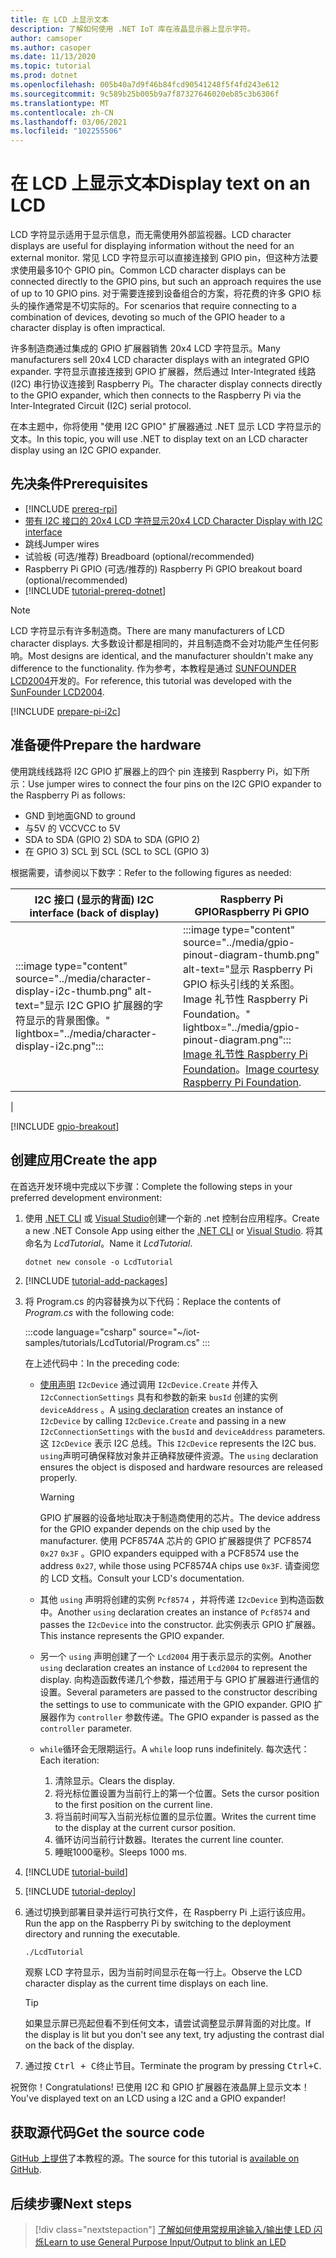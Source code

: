 ```yaml
---
title: 在 LCD 上显示文本
description: 了解如何使用 .NET IoT 库在液晶显示器上显示字符。
author: camsoper
ms.author: casoper
ms.date: 11/13/2020
ms.topic: tutorial
ms.prod: dotnet
ms.openlocfilehash: 005b40a7d9f46b84fcd90541248f5f4fd243e612
ms.sourcegitcommit: 9c589b25b005b9a7f87327646020eb85c3b6306f
ms.translationtype: MT
ms.contentlocale: zh-CN
ms.lasthandoff: 03/06/2021
ms.locfileid: "102255506"
---
```

<!--markdownlint-disable DOCSMD011 -->
# <a name="display-text-on-an-lcd"></a><span data-ttu-id="34ee0-103">在 LCD 上显示文本</span><span class="sxs-lookup"><span data-stu-id="34ee0-103">Display text on an LCD</span></span>

<span data-ttu-id="34ee0-104">LCD 字符显示适用于显示信息，而无需使用外部监视器。</span><span class="sxs-lookup"><span data-stu-id="34ee0-104">LCD character displays are useful for displaying information without the need for an external monitor.</span></span> <span data-ttu-id="34ee0-105">常见 LCD 字符显示可以直接连接到 GPIO pin，但这种方法要求使用最多10个 GPIO pin。</span><span class="sxs-lookup"><span data-stu-id="34ee0-105">Common LCD character displays can be connected directly to the GPIO pins, but such an approach requires the use of up to 10 GPIO pins.</span></span> <span data-ttu-id="34ee0-106">对于需要连接到设备组合的方案，将花费的许多 GPIO 标头的操作通常是不切实际的。</span><span class="sxs-lookup"><span data-stu-id="34ee0-106">For scenarios that require connecting to a combination of devices, devoting so much of the GPIO header to a character display is often impractical.</span></span>

<span data-ttu-id="34ee0-107">许多制造商通过集成的 GPIO 扩展器销售 20x4 LCD 字符显示。</span><span class="sxs-lookup"><span data-stu-id="34ee0-107">Many manufacturers sell 20x4 LCD character displays with an integrated GPIO expander.</span></span> <span data-ttu-id="34ee0-108">字符显示直接连接到 GPIO 扩展器，然后通过 Inter-Integrated 线路 (I2C) 串行协议连接到 Raspberry Pi。</span><span class="sxs-lookup"><span data-stu-id="34ee0-108">The character display connects directly to the GPIO expander, which then connects to the Raspberry Pi via the Inter-Integrated Circuit (I2C) serial protocol.</span></span>

<span data-ttu-id="34ee0-109">在本主题中，你将使用 "使用 I2C GPIO" 扩展器通过 .NET 显示 LCD 字符显示的文本。</span><span class="sxs-lookup"><span data-stu-id="34ee0-109">In this topic, you will use .NET to display text on an LCD character display using an I2C GPIO expander.</span></span>

## <a name="prerequisites"></a><span data-ttu-id="34ee0-110">先决条件</span><span class="sxs-lookup"><span data-stu-id="34ee0-110">Prerequisites</span></span>

- [!INCLUDE [prereq-rpi](../includes/prereq-rpi.md)]
- [<span data-ttu-id="34ee0-111">带有 I2C 接口的 20x4 LCD 字符显示</span><span class="sxs-lookup"><span data-stu-id="34ee0-111">20x4 LCD Character Display with I2C interface</span></span>](https://www.bing.com/images/search?q=20x4+lcd+display+with+i2c)
- <span data-ttu-id="34ee0-112">跳线</span><span class="sxs-lookup"><span data-stu-id="34ee0-112">Jumper wires</span></span>
- <span data-ttu-id="34ee0-113">试验板 (可选/推荐) </span><span class="sxs-lookup"><span data-stu-id="34ee0-113">Breadboard (optional/recommended)</span></span>
- <span data-ttu-id="34ee0-114">Raspberry Pi GPIO (可选/推荐的) </span><span class="sxs-lookup"><span data-stu-id="34ee0-114">Raspberry Pi GPIO breakout board (optional/recommended)</span></span>
- [!INCLUDE [tutorial-prereq-dotnet](../includes/tutorial-prereq-dotnet.md)]

> [!NOTE]
> <span data-ttu-id="34ee0-115">LCD 字符显示有许多制造商。</span><span class="sxs-lookup"><span data-stu-id="34ee0-115">There are many manufacturers of LCD character displays.</span></span> <span data-ttu-id="34ee0-116">大多数设计都是相同的，并且制造商不会对功能产生任何影响。</span><span class="sxs-lookup"><span data-stu-id="34ee0-116">Most designs are identical, and the manufacturer shouldn't make any difference to the functionality.</span></span> <span data-ttu-id="34ee0-117">作为参考，本教程是通过 [SUNFOUNDER LCD2004](https://www.sunfounder.com/lcd2004-module.html)开发的。</span><span class="sxs-lookup"><span data-stu-id="34ee0-117">For reference, this tutorial was developed with the [SunFounder LCD2004](https://www.sunfounder.com/lcd2004-module.html).</span></span>

[!INCLUDE [prepare-pi-i2c](../includes/prepare-pi-i2c.md)]

## <a name="prepare-the-hardware"></a><span data-ttu-id="34ee0-118">准备硬件</span><span class="sxs-lookup"><span data-stu-id="34ee0-118">Prepare the hardware</span></span>

<span data-ttu-id="34ee0-119">使用跳线线路将 I2C GPIO 扩展器上的四个 pin 连接到 Raspberry Pi，如下所示：</span><span class="sxs-lookup"><span data-stu-id="34ee0-119">Use jumper wires to connect the four pins on the I2C GPIO expander to the Raspberry Pi as follows:</span></span>

- <span data-ttu-id="34ee0-120">GND 到地面</span><span class="sxs-lookup"><span data-stu-id="34ee0-120">GND to ground</span></span>
- <span data-ttu-id="34ee0-121">与5V 的 VCC</span><span class="sxs-lookup"><span data-stu-id="34ee0-121">VCC to 5V</span></span>
- <span data-ttu-id="34ee0-122">SDA to SDA (GPIO 2) </span><span class="sxs-lookup"><span data-stu-id="34ee0-122">SDA to SDA (GPIO 2)</span></span>
- <span data-ttu-id="34ee0-123">在 GPIO 3) SCL 到 SCL (</span><span class="sxs-lookup"><span data-stu-id="34ee0-123">SCL to SCL (GPIO 3)</span></span>

<span data-ttu-id="34ee0-124">根据需要，请参阅以下数字：</span><span class="sxs-lookup"><span data-stu-id="34ee0-124">Refer to the following figures as needed:</span></span>

| <span data-ttu-id="34ee0-125">I2C 接口 (显示的背面) </span><span class="sxs-lookup"><span data-stu-id="34ee0-125">I2C interface (back of display)</span></span> | <span data-ttu-id="34ee0-126">Raspberry Pi GPIO</span><span class="sxs-lookup"><span data-stu-id="34ee0-126">Raspberry Pi GPIO</span></span> |
|---------------------------------|-------------------|
| :::image type="content" source="../media/character-display-i2c-thumb.png" alt-text="显示 I2C GPIO 扩展器的字符显示的背景图像。" lightbox="../media/character-display-i2c.png"::: | :::image type="content" source="../media/gpio-pinout-diagram-thumb.png" alt-text="显示 Raspberry Pi GPIO 标头引线的关系图。Image 礼节性 Raspberry Pi Foundation。" lightbox="../media/gpio-pinout-diagram.png":::<br /><span data-ttu-id="34ee0-129">[Image 礼节性 Raspberry Pi Foundation](https://www.raspberrypi.org/documentation/usage/gpio/)。</span><span class="sxs-lookup"><span data-stu-id="34ee0-129">[Image courtesy Raspberry Pi Foundation](https://www.raspberrypi.org/documentation/usage/gpio/).</span></span>
 |

[!INCLUDE [gpio-breakout](../includes/gpio-breakout.md)]

## <a name="create-the-app"></a><span data-ttu-id="34ee0-130">创建应用</span><span class="sxs-lookup"><span data-stu-id="34ee0-130">Create the app</span></span>

<span data-ttu-id="34ee0-131">在首选开发环境中完成以下步骤：</span><span class="sxs-lookup"><span data-stu-id="34ee0-131">Complete the following steps in your preferred development environment:</span></span>

1. <span data-ttu-id="34ee0-132">使用 [.NET CLI](../../core/tools/dotnet-new.md) 或 [Visual Studio](../../core/tutorials/with-visual-studio.md)创建一个新的 .net 控制台应用程序。</span><span class="sxs-lookup"><span data-stu-id="34ee0-132">Create a new .NET Console App using either the [.NET CLI](../../core/tools/dotnet-new.md) or [Visual Studio](../../core/tutorials/with-visual-studio.md).</span></span> <span data-ttu-id="34ee0-133">将其命名为 *LcdTutorial*。</span><span class="sxs-lookup"><span data-stu-id="34ee0-133">Name it *LcdTutorial*.</span></span>

    ```dotnetcli
    dotnet new console -o LcdTutorial
    ```

1. [!INCLUDE [tutorial-add-packages](../includes/tutorial-add-packages.md)]
1. <span data-ttu-id="34ee0-134">将 Program.cs 的内容替换为以下代码：</span><span class="sxs-lookup"><span data-stu-id="34ee0-134">Replace the contents of *Program.cs* with the following code:</span></span>

    :::code language="csharp" source="~/iot-samples/tutorials/LcdTutorial/Program.cs" :::

    <span data-ttu-id="34ee0-135">在上述代码中：</span><span class="sxs-lookup"><span data-stu-id="34ee0-135">In the preceding code:</span></span>

    - <span data-ttu-id="34ee0-136">[使用声明](../../csharp/whats-new/csharp-8.md#using-declarations) `I2cDevice` 通过调用 `I2cDevice.Create` 并传入 `I2cConnectionSettings` 具有和参数的新来 `busId` 创建的实例 `deviceAddress` 。</span><span class="sxs-lookup"><span data-stu-id="34ee0-136">A [using declaration](../../csharp/whats-new/csharp-8.md#using-declarations) creates an instance of `I2cDevice` by calling `I2cDevice.Create` and passing in a new `I2cConnectionSettings` with the `busId` and `deviceAddress` parameters.</span></span> <span data-ttu-id="34ee0-137">这 `I2cDevice` 表示 I2C 总线。</span><span class="sxs-lookup"><span data-stu-id="34ee0-137">This `I2cDevice` represents the I2C bus.</span></span> <span data-ttu-id="34ee0-138">`using`声明可确保释放对象并正确释放硬件资源。</span><span class="sxs-lookup"><span data-stu-id="34ee0-138">The `using` declaration ensures the object is disposed and hardware resources are released properly.</span></span>

        > [!WARNING]
        > <span data-ttu-id="34ee0-139">GPIO 扩展器的设备地址取决于制造商使用的芯片。</span><span class="sxs-lookup"><span data-stu-id="34ee0-139">The device address for the GPIO expander depends on the chip used by the manufacturer.</span></span> <span data-ttu-id="34ee0-140">使用 PCF8574A 芯片的 GPIO 扩展器提供了 PCF8574 `0x27` `0x3F` 。</span><span class="sxs-lookup"><span data-stu-id="34ee0-140">GPIO expanders equipped with a PCF8574 use the address `0x27`, while those using PCF8574A chips use `0x3F`.</span></span> <span data-ttu-id="34ee0-141">请查阅您的 LCD 文档。</span><span class="sxs-lookup"><span data-stu-id="34ee0-141">Consult your LCD's documentation.</span></span>

    - <span data-ttu-id="34ee0-142">其他 `using` 声明将创建的实例 `Pcf8574` ，并将传递 `I2cDevice` 到构造函数中。</span><span class="sxs-lookup"><span data-stu-id="34ee0-142">Another `using` declaration creates an instance of `Pcf8574` and passes the `I2cDevice` into the constructor.</span></span> <span data-ttu-id="34ee0-143">此实例表示 GPIO 扩展器。</span><span class="sxs-lookup"><span data-stu-id="34ee0-143">This instance represents the GPIO expander.</span></span>
    - <span data-ttu-id="34ee0-144">另一个 `using` 声明创建了一个 `Lcd2004` 用于表示显示的实例。</span><span class="sxs-lookup"><span data-stu-id="34ee0-144">Another `using` declaration creates an instance of `Lcd2004` to represent the display.</span></span> <span data-ttu-id="34ee0-145">向构造函数传递几个参数，描述用于与 GPIO 扩展器进行通信的设置。</span><span class="sxs-lookup"><span data-stu-id="34ee0-145">Several parameters are passed to the constructor describing the settings to use to communicate with the GPIO expander.</span></span> <span data-ttu-id="34ee0-146">GPIO 扩展器作为 `controller` 参数传递。</span><span class="sxs-lookup"><span data-stu-id="34ee0-146">The GPIO expander is passed as the `controller` parameter.</span></span>
    - <span data-ttu-id="34ee0-147">`while`循环会无限期运行。</span><span class="sxs-lookup"><span data-stu-id="34ee0-147">A `while` loop runs indefinitely.</span></span> <span data-ttu-id="34ee0-148">每次迭代：</span><span class="sxs-lookup"><span data-stu-id="34ee0-148">Each iteration:</span></span>
        1. <span data-ttu-id="34ee0-149">清除显示。</span><span class="sxs-lookup"><span data-stu-id="34ee0-149">Clears the display.</span></span>
        1. <span data-ttu-id="34ee0-150">将光标位置设置为当前行上的第一个位置。</span><span class="sxs-lookup"><span data-stu-id="34ee0-150">Sets the cursor position to the first position on the current line.</span></span>
        1. <span data-ttu-id="34ee0-151">将当前时间写入当前光标位置的显示位置。</span><span class="sxs-lookup"><span data-stu-id="34ee0-151">Writes the current time to the display at the current cursor position.</span></span>
        1. <span data-ttu-id="34ee0-152">循环访问当前行计数器。</span><span class="sxs-lookup"><span data-stu-id="34ee0-152">Iterates the current line counter.</span></span>
        1. <span data-ttu-id="34ee0-153">睡眠1000毫秒。</span><span class="sxs-lookup"><span data-stu-id="34ee0-153">Sleeps 1000 ms.</span></span>

1. [!INCLUDE [tutorial-build](../includes/tutorial-build.md)]
1. [!INCLUDE [tutorial-deploy](../includes/tutorial-deploy.md)]
1. <span data-ttu-id="34ee0-154">通过切换到部署目录并运行可执行文件，在 Raspberry Pi 上运行该应用。</span><span class="sxs-lookup"><span data-stu-id="34ee0-154">Run the app on the Raspberry Pi by switching to the deployment directory and running the executable.</span></span>

    ```bash
    ./LcdTutorial
    ```

    <span data-ttu-id="34ee0-155">观察 LCD 字符显示，因为当前时间显示在每一行上。</span><span class="sxs-lookup"><span data-stu-id="34ee0-155">Observe the LCD character display as the current time displays on each line.</span></span>

    > [!TIP]
    > <span data-ttu-id="34ee0-156">如果显示屏已亮起但看不到任何文本，请尝试调整显示屏背面的对比度。</span><span class="sxs-lookup"><span data-stu-id="34ee0-156">If the display is lit but you don't see any text, try adjusting the contrast dial on the back of the display.</span></span>

1. <span data-ttu-id="34ee0-157">通过按 <kbd>Ctrl + C</kbd>终止节目。</span><span class="sxs-lookup"><span data-stu-id="34ee0-157">Terminate the program by pressing <kbd>Ctrl+C</kbd>.</span></span>

<span data-ttu-id="34ee0-158">祝贺你！</span><span class="sxs-lookup"><span data-stu-id="34ee0-158">Congratulations!</span></span> <span data-ttu-id="34ee0-159">已使用 I2C 和 GPIO 扩展器在液晶屏上显示文本！</span><span class="sxs-lookup"><span data-stu-id="34ee0-159">You've displayed text on an LCD using a I2C and a GPIO expander!</span></span>

## <a name="get-the-source-code"></a><span data-ttu-id="34ee0-160">获取源代码</span><span class="sxs-lookup"><span data-stu-id="34ee0-160">Get the source code</span></span>

<span data-ttu-id="34ee0-161">[GitHub 上提供](https://github.com/MicrosoftDocs/dotnet-iot-assets/tree/master/tutorials/LcdTutorial)了本教程的源。</span><span class="sxs-lookup"><span data-stu-id="34ee0-161">The source for this tutorial is [available on GitHub](https://github.com/MicrosoftDocs/dotnet-iot-assets/tree/master/tutorials/LcdTutorial).</span></span>

## <a name="next-steps"></a><span data-ttu-id="34ee0-162">后续步骤</span><span class="sxs-lookup"><span data-stu-id="34ee0-162">Next steps</span></span>

> [!div class="nextstepaction"]
> [<span data-ttu-id="34ee0-163">了解如何使用常规用途输入/输出使 LED 闪烁</span><span class="sxs-lookup"><span data-stu-id="34ee0-163">Learn to use General Purpose Input/Output to blink an LED</span></span>](../tutorials/blink-led.md)
